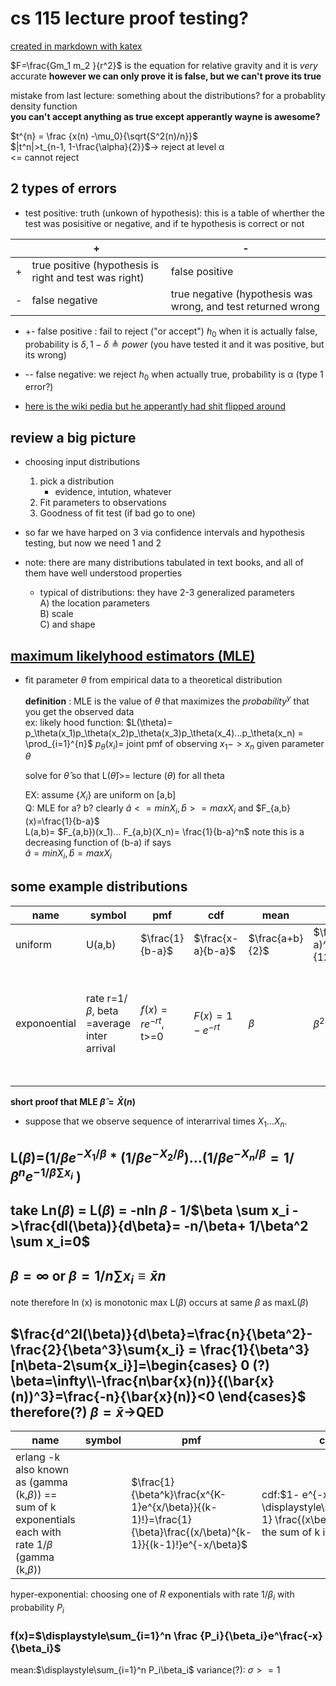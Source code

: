 # cs 115 lecture proof testing?
[created in markdown with katex](https://khan.github.io/KaTeX/function-support.html)
 

 $F=\frac{Gm_1 m_2 }{r^2}$ is the equation for relative gravity and it is *very* accurate **however we can only  prove it is false, but we can't prove its true**

 mistake from last  lecture: something about the distributions? for a probablity density function  
 ****you can't accept anything as true except apperantly wayne is awesome?**** 
 
 $t^{n} = \frac {x(n) -\mu_0}{\sqrt{S^2(n)/n}}$  
 $|t^n|>t_{n-1, 1-\frac{\alpha}{2}}$-> reject at level α  
  <=  cannot reject

## 2 types of errors
- test positive: truth (unkown of hypothesis): this is a table of wherther the test was posisitive or negative, and if te hypothesis is correct or not


||+|-
|-|--------------|--------------|  
|+|true positive   (hypothesis is right and test was right) | false positive|  
|-|false negative| true negative (hypothesis was wrong, and test returned wrong|


- +- false positive : fail to reject ("or accept")  $h_0$ when it is actually false, probability is $\delta , 1-\delta \triangleq power$ (you have tested it and it was positive, but its wrong)    
- -- false negative: we reject $h_0$ when actually true, probability is α (type 1 error?)

- [here is the wiki pedia but he apperantly had shit flipped around](https://en.wikipedia.org/wiki/Type_I_and_type_II_errors)

## review a big picture
- choosing input distributions
    1) pick a distribution
        - evidence, intution, whatever
    2) Fit parameters to observations
    3) Goodness of fit test (if bad go to one)    

- so far we have harped on 3 via confidence intervals and hypothesis testing, but now we need 1 and 2
 - note: there are many distributions tabulated in text books, and all of them have well understood properties
    -   typical of distributions: they have 2-3 generalized     parameters  
         A) the location parameters  
          B) scale   
         C) and shape

## [maximum likelyhood estimators (MLE)](https://en.wikipedia.org/wiki/Maximum_likelihood_estimation)
- fit parameter $\theta$ from empirical data to a theoretical distribution 

  **definition** : MLE is the value of $\theta$ that maximizes the $probability^y$ that you get the observed data  
  ex:  likely hood function:
  $L(\theta)= p_\theta(x_1)p_\theta(x_2)p_\theta(x_3)p_\theta(x_4)...p_\theta(x_n) =	\prod_{i=1}^{n}$ $p_\theta(x_i)$= joint pmf of observing $x_1->x_n$ given parameter $\theta$ 

  solve for $\hat{\theta}$ so that L($\hat{\theta}$)>= lecture
  ($\theta$) for all theta 


  EX:
    assume {$X_i$} are uniform on [a,b]   
    Q: MLE for a? b? 
    clearly $\hat{a}<=minX_i, \hat{b}>=maxX_i$  and $F_{a,b}(x)=\frac{1}{b-a}$  
    L(a,b)= $F_{a,b})(x_1)... F_{a,b}(X_n)= \frac{1}{b-a}^n$
    note this is a decreasing function of (b-a) if says       
    $\hat{a}=minX_i, \hat{b}=maxX_i$

## some example distributions
|  name | symbol   | pmf  |cdf   | mean | var| comments|
|---|---|---|---|---|---|---|
| uniform  |U(a,b) |$\frac{1}{b-a}$   |$\frac{x-a}{b-a}$   |$\frac{a+b}{2}$  | $\frac{(b-a)^2}{12}$| max entropy sal^ h when no info is known|
|exponoential   | rate r=1/$\beta$, beta =average   inter arrival  |$f(x)=re^{-rt}$,   t>=0   |$F(x)=1-e^{-rt}$   |$\beta$   |$\beta^2$  |mle $\hat{\beta}=\bar{X}$, def: coefficient of variation = $\frac{\alpha}{\mu}= \sigma$ for exp distribution =1 $\approx \frac{\sqrt{S^2(n)}}{\bar(X)(n)}$ |
|   |   |   |   |   |||

**short proof that MLE $\hat{\beta}=\bar{X}(n)$**
 - suppose that we observe sequence of interarrival times $X_1...X_n$.
 ## L($\beta$)=($1/ \beta e^{-X_1/\beta}*(1/ \beta e^{-X_2/\beta})...(1/ \beta e^{-X_n/\beta}=1/\beta^n e^{-1/\beta \sum {x_i}}$ )   
## take Ln($\beta$) = L($\beta$) = -nln $\beta$ - 1/$\beta  \sum x_i ->\frac{dl(\beta)}{d\beta}= -n/\beta+ 1/\beta^2 \sum x_i=0$

## $\beta= \infty$ or $\beta =1/n \sum x_i     \equiv \bar{x}n$ 

note  therefore ln (x) is monotonic max L($\beta$) occurs at same $\beta$ as maxL($\beta$)


## $\frac{d^2l(\beta)}{d\beta}=\frac{n}{\beta^2}-\frac{2}{\beta^3}\sum{x_i} = \frac{1}{\beta^3}[n\beta-2\sum{x_i}]=\begin{cases} 0 (?) \beta=\infty\\-\frac{n\bar{x}(n)}{(\bar{x}(n))^3}=\frac{-n}{\bar{x}(n)}<0 \end{cases}$ therefore(?) $\beta=\bar{x}$->QED


|  name | symbol   | pmf  |cdf   | mean | var| comments| cov|
|---|---|---|---|---|---|---|---|
|erlang -k also known as (gamma (k,$\beta$)) == sum of k exponentials each with rate 1/$\beta$ (gamma (k,$\beta$)) ||$\frac{1}{\beta^k}\frac{x^{K-1}e^{x/\beta}}{(k-1)!}=\frac{1}{\beta}\frac{(x/\beta)^{k-1}}{(k-1)!}e^{-x/\beta}$|cdf:$1- e^{-x/\beta} \displaystyle\sum_{j=0}^{k-1} \frac{(x\beta)^2}{j!}$ is the sum of k interarrivals|mean: k$\beta$| $\beta^2$|="stages of service " ="jump ahead k interarrivals".  used to sample arrivals $k^{arrivals}$ apart | $\sigma = \frac{1}{\sqrt(k)}<1$| 




hyper-exponential: choosing one of *R* exponentials with rate $1/\beta_i$ with probability $P_i$   
### f(x)=$\displaystyle\sum_{i=1}^n \frac {P_i}{\beta_i}e^\frac{-x}{\beta_i}$
mean:$\displaystyle\sum_{i=1}^n P_i\beta_i$
variance(?): $\sigma >= 1$